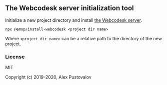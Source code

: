 ## The Webcodesk server initialization tool

Initialize a new project directory and install [the Webcodesk server](https://github.com/webcodesk/webcodesk-srv).

```
npx @emop/install-webcodesk <project dir name>
```

Where `<project dir name>` can be a relative path to the directory of the new project.

### License

MIT

Copyright (c) 2019-2020, Alex Pustovalov
